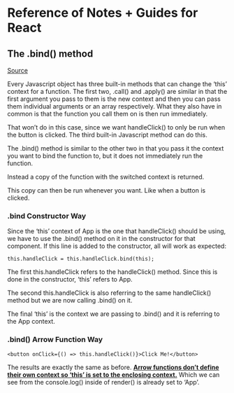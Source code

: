 # Reference of Notes + Guides for React

## The .bind() method

[Source](https://codeburst.io/binding-functions-in-react-b168d2d006cb)

Every Javascript object has three built-in methods that can change the ‘this’ context for a function. The first two, .call() and .apply() are similar in that the first argument you pass to them is the new context and then you can pass them individual arguments or an array respectively. What they also have in common is that the function you call them on is then run immediately.

That won’t do in this case, since we want handleClick() to only be run when the button is clicked. The third built-in Javascript method can do this.

The .bind() method is similar to the other two in that you pass it the context you want to bind the function to, but it does not immediately run the function.

Instead a copy of the function with the switched context is returned.

This copy can then be run whenever you want. Like when a button is clicked.

### .bind Constructor Way

Since the ‘this’ context of App is the one that handleClick() should be using, we have to use the .bind() method on it in the constructor for that component. If this line is added to the constructor, all will work as expected:

```
this.handleClick = this.handleClick.bind(this);
```

The first this.handleClick refers to the handleClick() method. Since this is done in the constructor, ‘this’ refers to App.

The second this.handleClick is also referring to the same handleClick() method but we are now calling .bind() on it.

The final ‘this’ is the context we are passing to .bind() and it is referring to the App context.

### .bind() Arrow Function Way

```
<button onClick={() => this.handleClick()}>Click Me!</button>
```

The results are exactly the same as before. **<u>Arrow functions don’t define their own context so ‘this’ is set to the enclosing context.</u>** Which we can see from the console.log() inside of render() is already set to ‘App’.

